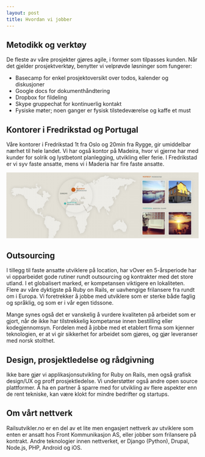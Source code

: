 ```yaml
---
layout: post
title: Hvordan vi jobber
---
```


## Metodikk og verktøy
De fleste av våre prosjekter gjøres agile, i former som tilpasses kunden. Når det gjelder prosjektverktøy, benytter vi velprøvde løsninger som fungerer:

- Basecamp for enkel prosjektoversikt over todos, kalender og diskusjoner
- Google docs for dokumenthåndtering
- Dropbox for fildeling
- Skype gruppechat for kontinuerlig kontakt
- Fysiske møter; noen ganger er fysisk tilstedeværelse og kaffe et must

## Kontorer i Fredrikstad og Portugal
Våre kontorer i Fredrikstad 1t fra Oslo og 20min fra Rygge, gir umiddelbar nærhet til hele landet. Vi har også kontor på Madeira, hvor vi gjerne har med kunder for solrik og lystbetont planlegging, utvikling eller ferie. I Fredrikstad er vi syv faste ansatte, mens vi i Maderia har fire faste ansatte.

![Lokalene med Rails-magic](../img/ruby-on-rails-utviklere-selskap.png)

## Outsourcing
I tillegg til faste ansatte utviklere på location, har vOver en 5-årsperiode har vi opparbeidet gode rutiner rundt outsourcing og kontrakter med det store utland. I et globalisert marked, er kompetansen viktigere en lokaliteten. Flere av våre dyktigste på Ruby on Rails, er uavhengige frilansere fra rundt om i Europa. Vi foretrekker å jobbe med utviklere som er sterke både faglig og språklig, og som er i vår egen tidssone. 

Mange synes også det er vanskelig å vurdere kvaliteten på arbeidet som er gjort, når de ikke har tilstrekkelig kompetanse innen bestilling eller kodegjennomsyn. Fordelen med å jobbe med et etablert firma som kjenner teknologien, er at vi gir sikkerhet for arbeidet som gjøres, og gjør leveranser med norsk stolthet.

## Design, prosjektledelse og rådgivning
Ikke bare gjør vi applikasjonsutvikling for Ruby on Rails, men også grafisk design/UX og proff prosjektledelse. Vi understøtter også andre open source plattformer. Å ha en partner å sparre med for utvikling av flere aspekter enn de rent tekniske, kan være klokt for mindre bedrifter og startups. 

## Om vårt nettverk
Railsutvikler.no er en del av et lite men engasjert nettverk av utviklere som enten er ansatt hos Front Kommunikasjon AS, eller jobber som frilansere på kontrakt. Andre teknologier innen nettverket, er Django (Python), Drupal, Node.js, PHP, Android og iOS.
